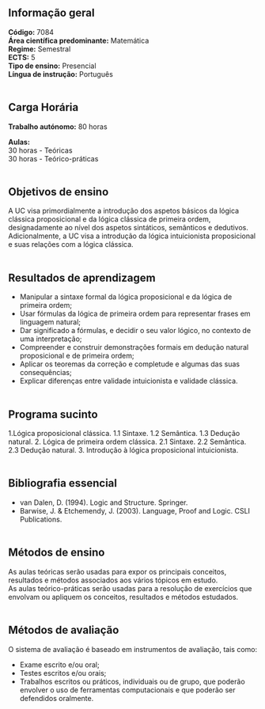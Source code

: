## Informação geral
**Código:** 7084
<br>**Área científica predominante:** Matemática
<br>**Regime:** Semestral
<br>**ECTS:** 5
<br>**Tipo de ensino:** Presencial
<br>**Língua de instrução:** Português
<br><br>
## Carga Horária
**Trabalho autónomo:** 80  horas

**Aulas:**
<br>30  horas  -  Teóricas
<br>30  horas  -  Teórico-práticas
<br><br>
## Objetivos de ensino
A UC visa primordialmente a introdução dos aspetos básicos da lógica clássica proposicional e da lógica clássica de primeira ordem, designadamente ao nível dos aspetos sintáticos, semânticos e dedutivos.
<br>Adicionalmente, a UC visa a introdução da lógica intuicionista proposicional e suas relações com a lógica clássica.
<br><br>
## Resultados de aprendizagem
- Manipular a sintaxe formal da lógica proposicional e da lógica de primeira ordem;
- Usar fórmulas da lógica de primeira ordem para representar frases em linguagem natural;
- Dar significado a fórmulas, e decidir o seu valor lógico, no contexto de uma interpretação;
- Compreender e construir demonstrações formais em dedução natural proposicional e de primeira ordem;
- Aplicar os teoremas da correção e completude e algumas das suas consequências;
- Explicar diferenças entre validade intuicionista e validade clássica.
<br><br>
## Programa sucinto
1.Lógica proposicional clássica.
1.1 Sintaxe.
1.2 Semântica.
1.3 Dedução natural.
2. Lógica de primeira ordem clássica.
2.1 Sintaxe.
2.2 Semântica.
2.3 Dedução natural.
3. Introdução à lógica proposicional intuicionista.
<br><br>
## Bibliografia essencial
* van Dalen, D. (1994). Logic and Structure. Springer.
* Barwise, J. & Etchemendy, J. (2003). Language, Proof and Logic. CSLI Publications.
<br><br>
## Métodos de ensino
As aulas teóricas serão usadas para expor os principais conceitos, resultados e métodos associados aos vários tópicos em estudo.
<br>As aulas teórico-práticas serão usadas para a resolução de exercícios que envolvam ou apliquem os conceitos, resultados e métodos estudados.
<br><br>
## Métodos de avaliação
O sistema de avaliação é baseado em instrumentos de avaliação, tais como:
- Exame escrito e/ou oral;
- Testes escritos e/ou orais;
- Trabalhos escritos ou práticos, individuais ou de grupo, que poderão envolver o uso de ferramentas computacionais e que poderão ser defendidos oralmente.
